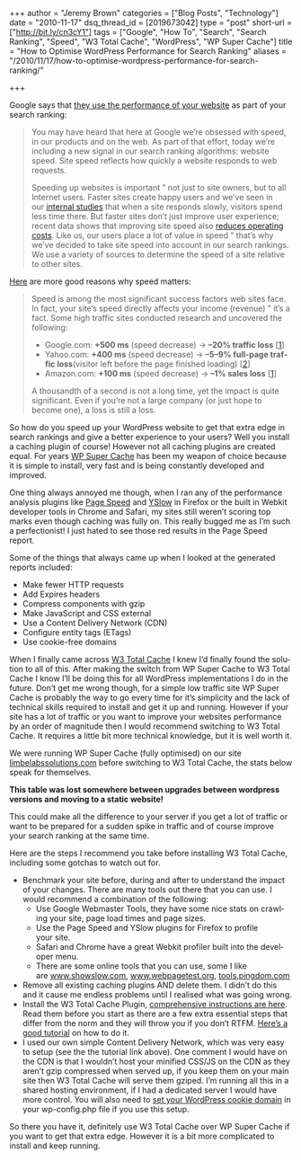 +++
author = "Jeremy Brown"
categories = ["Blog Posts", "Technology"]
date = "2010-11-17"
dsq_thread_id = [2019673042]
type = "post"
short-url = ["http://bit.ly/cn3cY1"]
tags = ["Google", "How To", "Search", "Search Ranking", "Speed", "W3 Total Cache", "WordPress", "WP Super Cache"]
title = "How to Optimise WordPress Performance for Search Ranking"
aliases = "/2010/11/17/how-to-optimise-wordpress-performance-for-search-ranking/"

+++

Google says that <a href="http://googlewebmastercentral.blogspot.com/2010/04/using-site-speed-in-web-search-ranking.html" target="_blank">they use the per­for­mance of your web­site</a> as part of your search ranking:

> You may have heard that here at Google we’re obsessed with speed, in our prod­ucts and on the web. As part of that effort, today we’re includ­ing a new sig­nal in our search rank­ing algo­rithms: web­site speed. Site speed reflects how quickly a web­site responds to web requests.
>
> Speed­ing up web­sites is impor­tant ” not just to site own­ers, but to all Inter­net users. Faster sites cre­ate happy users and we’ve seen in our <a href="http://googleresearch.blogspot.com/2009/06/speed-matters.html" target="_blank">inter­nal stud­ies</a> that when a site responds slowly, vis­i­tors spend less time there. But faster sites don’t just improve user expe­ri­ence; recent data shows that improv­ing site speed also <a href="http://radar.oreilly.com/2009/07/velocity-making-your-site-fast.html" target="_blank">reduces oper­at­ing costs</a>. Like us, our users place a lot of value in speed ” that’s why we’ve decided to take site speed into account in our search rank­ings. We use a vari­ety of sources to deter­mine the speed of a site rel­a­tive to other sites.

<a href="http://wordpress.org/extend/plugins/w3-total-cache/faq/" target="_blank">Here</a> are more good rea­sons why speed matters:

> Speed is among the most sig­nif­i­cant suc­cess fac­tors web sites face. In fact, your site’s speed directly affects your income (rev­enue) ” it’s a fact. Some high traf­fic sites con­ducted research and uncov­ered the following:
>
>   * Google.com: **+500 ms** (speed decrease) -> **–20% traf­fic loss** [[1][1]]
>   * Yahoo.com: **+400 ms** (speed decrease) -> **–5–9% full-page traf­fic loss**(vis­i­tor left before the page fin­ished load­ing) [[2][2]]
>   * Amazon.com: **+100 ms** (speed decrease) -> **–1% sales loss** [[1][1]]
>
> A thou­sandth of a sec­ond is not a long time, yet the impact is quite sig­nif­i­cant. Even if you’re not a large com­pany (or just hope to become one), a loss is still a loss.

So how do you speed up your Word­Press web­site to get that extra edge in search rank­ings and give a bet­ter expe­ri­ence to your users? Well you install a caching plu­gin of course! How­ever not all caching plu­g­ins are cre­ated equal. For years <a href="http://wordpress.org/extend/plugins/wp-super-cache/" target="_blank">WP Super Cache</a> has been my weapon of choice because it is sim­ple to install, very fast and is being con­stantly devel­oped and improved.

One thing always annoyed me though, when I ran any of the per­for­mance analy­sis plu­g­ins like <a href="http://code.google.com/speed/page-speed/docs/extension.html" target="_blank">Page Speed</a> and <a href="http://developer.yahoo.com/yslow/" target="_blank">YSlow</a> in Fire­fox or the built in Webkit devel­oper tools in Chrome and Safari, my sites still weren’t scor­ing top marks even though caching was fully on. This really bugged me as I’m such a per­fec­tion­ist! I just hated to see those red results in the Page Speed report.

Some of the things that always came up when I looked at the gen­er­ated reports included:

  * Make fewer HTTP requests
  * Add Expires headers
  * Com­press com­po­nents with gzip
  * Make JavaScript and CSS external
  * Use a Con­tent Deliv­ery Net­work (CDN)
  * Con­fig­ure entity tags (ETags)
  * Use cookie-free domains

When I finally came across <a href="http://wordpress.org/extend/plugins/w3-total-cache/" target="_blank">W3 Total Cache</a> I knew I’d finally found the solu­tion to all of this. After mak­ing the switch from WP Super Cache to W3 Total Cache I know I’ll be doing this for all Word­Press imple­men­ta­tions I do in the future. Don’t get me wrong though, for a sim­ple low traf­fic site WP Super Cache is prob­a­bly the way to go every time for it’s sim­plic­ity and the lack of tech­ni­cal skills required to install and get it up and run­ning. How­ever if your site has a lot of traf­fic or you want to improve your web­sites per­for­mance by an order of mag­ni­tude then I would rec­om­mend switch­ing to W3 Total Cache. It requires a lit­tle bit more tech­ni­cal knowl­edge, but it is well worth it.

We were run­ning WP Super Cache (fully opti­mised) on our site <a href="http://limbelabssolutions.com/" target="_blank">limbelabssolutions.com</a> before switch­ing to W3 Total Cache, the stats below speak for themselves.

**This table was lost somewhere between upgrades between wordpress versions and moving to a static website!**

This could make all the dif­fer­ence to your server if you get a lot of traf­fic or want to be pre­pared for a sud­den spike in traf­fic and of course improve your search rank­ing at the same time.

Here are the steps I rec­om­mend you take before installing W3 Total Cache, includ­ing some gotchas to watch out for.

  * Bench­mark your site before, dur­ing and after to under­stand the impact of your changes. There are many tools out there that you can use. I would rec­om­mend a com­bi­na­tion of the following:
      * Use Google Web­mas­ter Tools, they have some nice stats on crawl­ing your site, page load times and page sizes.
      * Use the Page Speed and YSlow plu­g­ins for Fire­fox to pro­file your site.
      * Safari and Chrome have a great Webkit pro­filer built into the devel­oper menu.
      * There are some online tools that you can use, some I like are <a href="http://www.showslow.com/" target="_blank">www.showslow.com</a>, <a href="http://www.webpagetest.org/" target="_blank">www.webpagetest.org</a>, <a href="http://tools.pingdom.com/" target="_blank">tools.pingdom.com</a>
  * Remove all exist­ing caching plu­g­ins AND delete them. I didn’t do this and it cause me end­less prob­lems until I realised what was going wrong.
  * Install the W3 Total Cache Plu­gin, <a href="http://wordpress.org/extend/plugins/w3-total-cache/installation/" target="_blank">com­pre­hen­sive instruc­tions are here</a>. Read them before you start as there are a few extra essen­tial steps that dif­fer from the norm and they will throw you if you don’t RTFM. <a href="http://nimopress.com/pressed/blog-building-how-to-dramatically-speed-up-your-wordpress-site-with-w3-total-cache/" target="_blank">Here’s a good tuto­r­ial</a> on how to do it.
  * I used our own sim­ple Con­tent Deliv­ery Net­work, which was very easy to setup (see the the tuto­r­ial link above). One com­ment I would have on the CDN is that I wouldn’t host your mini­fied CSS/JS on the CDN as they aren’t gzip com­pressed when served up, if you keep them on your main site then W3 Total Cache will serve them gziped. I’m run­ning all this in a shared host­ing envi­ron­ment, if I had a ded­i­cated server I would have more con­trol. You will also need to <a href="http://codex.wordpress.org/Editing_wp-config.php#Set_Cookie_Domain" target="_blank">set your Word­Press cookie domain</a> in your wp-config.php file if you use this setup.

So there you have it, def­i­nitely use W3 Total Cache over WP Super Cache if you want to get that extra edge. How­ever it is a bit more com­pli­cated to install and keep running.

 [1]: http://home.blarg.net/~glinden/StanfordDataMining.2006-11-29.ppt
 [2]: http://www.slideshare.net/stoyan/yslow-20-presentation
